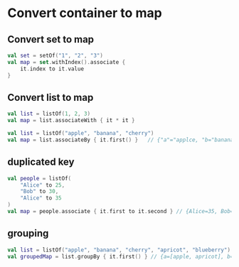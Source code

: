 # Convert container to map

## Convert set to map

```kotlin
val set = setOf("1", "2", "3")
val map = set.withIndex().associate {
    it.index to it.value
}
```

## Convert list to map

```kotlin
val list = listOf(1, 2, 3)
val map = list.associateWith { it * it }
```

```kotlin
val list = listOf("apple", "banana", "cherry")
val map = list.associateBy { it.first() }   // {"a"="applce, "b="banana", "c"="cherry"}
```

## duplicated key

```kotlin
val people = listOf(
    "Alice" to 25,
    "Bob" to 30,
    "Alice" to 35
)
val map = people.associate { it.first to it.second } // {Alice=35, Bob=30} (Alice의 마지막 값만 유지)
```

## grouping

```kotlin
val list = listOf("apple", "banana", "cherry", "apricot", "blueberry")
val groupedMap = list.groupBy { it.first() } // {a=[apple, apricot], b=[banana, blueberry], c=[cherry]}
```
